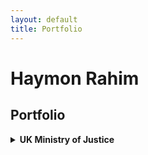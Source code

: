 ```yaml
---
layout: default
title: Portfolio
---
```


# Haymon Rahim

## Portfolio

<details>
<summary><strong>UK Ministry of Justice</strong></summary>
  
- [Analytical Platform User Guidance](https://user-guidance.analytical-platform.service.justice.gov.uk/#overview)
- [MKDocs Tech Docs Template](https://ministryofjustice.github.io/mkdocs-tech-docs-template/)


</details>
